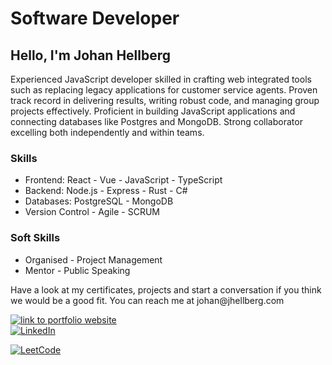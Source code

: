 # Software Developer
## Hello, I'm Johan Hellberg
Experienced JavaScript developer skilled in crafting web integrated tools such as replacing legacy applications for customer service agents. Proven track record in delivering results, writing robust code, and managing group projects effectively. Proficient in building JavaScript applications and connecting databases like Postgres and MongoDB. Strong collaborator excelling both independently and within teams.

### Skills
- Frontend: React - Vue - JavaScript - TypeScript 
- Backend: Node.js - Express - Rust - C#
- Databases: PostgreSQL - MongoDB
- Version Control - Agile - SCRUM

### Soft Skills
- Organised - Project Management
- Mentor - Public Speaking

<p>Have a look at my certificates, projects and start a conversation if you think we would be a good fit. You can reach me at johan@jhellberg.com</p>

<p> 
  <a href="https://jhellberg.com"><img alt="link to portfolio website" src="https://img.shields.io/badge/portfolio-website-brightgreen"></a><br>
  <a href="https://www.linkedin.com/in/johan-hellberg-805078167/">
  <img alt="LinkedIn" src="https://img.shields.io/badge/-Johan_Hellberg-blue?style=round-square&logo=Linkedin&logoColor=white&link=https://www.linkedin.com/in/johan-hellberg-805078167/"></a><br>
  
  <a href="https://leetcode.com/JohanCodeForFun/"><img alt="LeetCode" src="https://img.shields.io/badge/-LeetCode-FFA116?style=for-the-badge&logo=LeetCode&logoColor=black&link=https://leetcode.com/JohanCodeForFun/"></a><br>
</p>

<!--

**JohanCodeForFun/johancodeforfun** is a ✨ _special_ ✨ repository because its `README.md` (this file) appears on your GitHub profile.

Here are some ideas to get you started:

- 🔭 I’m currently working on ...
- 🌱 I’m currently learning ...
- 👯 I’m looking to collaborate on ...
- 🤔 I’m looking for help with ...
- 💬 Ask me about ...
- 📫 How to reach me: ...
- 😄 Pronouns: ...
- ⚡ Fun fact: ...
-->
